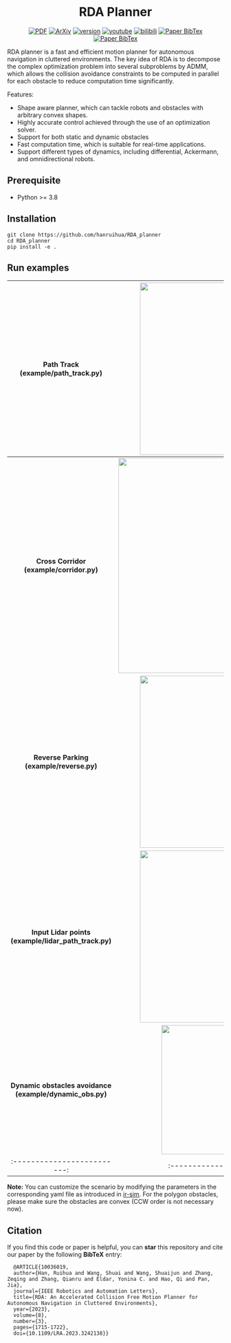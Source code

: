 <!-- | **[`PDF_IEEE`](https://ieeexplore.ieee.org/document/10036019)** | **[`PDF_Arxiv`](https://arxiv.org/pdf/2210.00192.pdf)** | **[`Video_Youtube`](https://www.youtube.com/watch?v=qUNMQQRhNFo)** | **[`Video_Bilibili`](https://www.bilibili.com/video/BV1zT411d7aL/?vd_source=cf6ba629063343717a192a5be9fe8985)** |  -->
<div align="center">

 # RDA Planner

<a href="https://ieeexplore.ieee.org/document/10036019"><img src='https://img.shields.io/badge/PDF-IEEE-brightgreen' alt='PDF'></a>
<a href="https://arxiv.org/pdf/2210.00192.pdf"><img src='https://img.shields.io/badge/ArXiv-2210.00192-brightgreen' alt='ArXiv'></a>
<a href="https://github.com/hanruihua/RDA_planner/releases"><img src='https://img.shields.io/github/v/release/hanruihua/RDA_planner?color=orange' alt='version'></a>
<a href="https://www.youtube.com/watch?v=qUNMQQRhNFo"><img src='https://img.shields.io/badge/Video-Youtube-blue' alt='youtube'></a>
<a href="https://www.bilibili.com/video/BV1zT411d7aL/?vd_source=cf6ba629063343717a192a5be9fe8985"><img src='https://img.shields.io/badge/Video-Bilibili-blue' alt='bilibili'></a>
<a href="#citation"><img src='https://img.shields.io/badge/BibTex-RDA_planner-lightgreen' alt='Paper BibTex'></a>
<a href="https://github.com/hanruihua/RDA_planner/blob/main/LICENSE"><img src='https://img.shields.io/badge/License-MIT-yellow' alt='Paper BibTex'></a>



</div>

RDA planner is a fast and efficient motion planner for autonomous navigation in cluttered environments. The key idea of RDA is to decompose the complex optimization problem into several subproblems by ADMM, which allows the collision avoidance constraints to be computed in parallel for each obstacle to reduce computation time significantly. 

Features:
  - Shape aware planner, which can tackle robots and obstacles with arbitrary convex shapes.
  - Highly accurate control achieved through the use of an optimization solver. 
  - Support for both static and dynamic obstacles
  - Fast computation time, which is suitable for real-time applications.
  - Support different types of dynamics, including differential, Ackermann, and omnidirectional robots.


## Prerequisite
- Python >= 3.8

## Installation 

```
git clone https://github.com/hanruihua/RDA_planner
cd RDA_planner
pip install -e .  
```

## Run examples

**Path Track (example/path_track.py)**                 |  <img src="https://github.com/user-attachments/assets/6a1304e0-85cd-4bb8-a281-86c1cefe3adc" width="400" />  
|:-------------------------:|:-------------------------:|
**Cross Corridor (example/corridor.py)** | <img src="https://github.com/user-attachments/assets/6965bef3-f79d-4732-8103-6b92b92ce37a" width="500" />|
**Reverse Parking (example/reverse.py)** | <img src="https://github.com/user-attachments/assets/dcfe8603-3a4d-433f-a66a-5eee86ccc3ec" width="400" />|
**Input Lidar points (example/lidar_path_track.py)** | <img src="example\lidar_nav\animation\path_track.gif" width="400" />|
**Dynamic obstacles avoidance (example/dynamic_obs.py)** | <img src="https://gifyu.com/image/SAn0e" width="300" /> |  <img src="example\dynamic_obs\animation\dynamic_obs2.gif" width="300" />
|:-------------------------:|:-------------------------:|:-------------------------:|


**Note:** You can customize the scenario by modifying the parameters in the corresponding yaml file as introduced in [ir-sim](https://github.com/hanruihua/ir-sim). For the polygon obstacles, please make sure the obstacles are convex (CCW order is not necessary now).


## Citation

If you find this code or paper is helpful, you can **star** this repository and cite our paper by the following **BibTeX** entry:

```
  @ARTICLE{10036019,
  author={Han, Ruihua and Wang, Shuai and Wang, Shuaijun and Zhang, Zeqing and Zhang, Qianru and Eldar, Yonina C. and Hao, Qi and Pan, Jia},
  journal={IEEE Robotics and Automation Letters}, 
  title={RDA: An Accelerated Collision Free Motion Planner for Autonomous Navigation in Cluttered Environments}, 
  year={2023},
  volume={8},
  number={3},
  pages={1715-1722},
  doi={10.1109/LRA.2023.3242138}}

```

